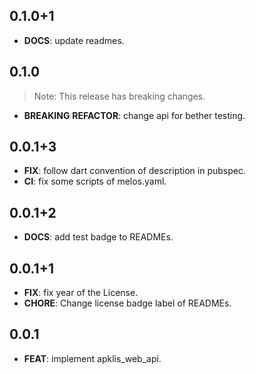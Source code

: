 ## 0.1.0+1

 - **DOCS**: update readmes.

## 0.1.0

> Note: This release has breaking changes.

 - **BREAKING** **REFACTOR**: change api for bether testing.

## 0.0.1+3

 - **FIX**: follow dart convention of description in pubspec.
 - **CI**: fix some scripts of melos.yaml.

## 0.0.1+2

 - **DOCS**: add test badge to READMEs.

## 0.0.1+1

 - **FIX**: fix year of the License.
 - **CHORE**: Change license badge label of READMEs.

## 0.0.1

 - **FEAT**: implement apklis_web_api.

